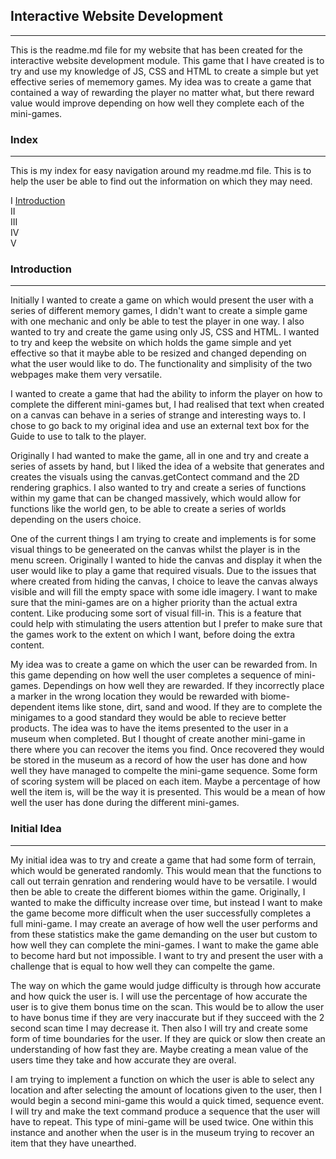 <h2>Interactive Website Development</h2><hr>
This is the readme.md file for my website that has been created for the interactive website development module. This game that I have created is to try and use my knowledge of JS, CSS and HTML to create a simple but yet effective series of mememory games. My idea was to create a game that contained a way of rewarding the player no matter what, but there reward value would improve depending on how well they complete each of the mini-games.

<h3>Index</h3><hr>
This is my index for easy navigation around my readme.md file. This is to help the user be able to find out the information on which they may need.

I <a href="1">Introduction</a></br>
II <a href="2"></a></br>
III <a href="3"></a></br>
IV <a href="4"></a></br>
V <a href="5"></a></br>


<h3 id="1">Introduction</h3><hr>
Initially I wanted to create a game on which would present the user with a series of different memory games, I didn't want to create a simple game with one mechanic and only be able to test the player in one way. I also wanted to try and create the game using only JS, CSS and HTML. I wanted to try and keep the website on which holds the game simple and yet effective so that it maybe able to be resized and changed depending on what the user would like to do. The functionality and simplisity of the two webpages make them very versatile.

I wanted to create a game that had the ability to inform the player on how to complete the different mini-games but, I had realised that text when created on a canvas can behave in a series of strange and interesting ways to. I chose to go back to my original idea and use an external text box for the Guide to use to talk to the player.

Originally I had wanted to make the game, all in one and try and create a series of assets by hand, but I liked the idea of a website that generates and creates the visuals using the canvas.getContect command and the 2D rendering graphics. I also wanted to try and create a series of functions within my game that can be changed massively, which would allow for functions like the world gen, to be able to create a series of worlds depending on the users choice.

One of the current things I am trying to create and implements is for some visual things to be geneerated on the canvas whilst the player is in the menu screen. Originally I wanted to hide the canvas and display it when the user would like to play a game that required visuals. Due to the issues that where created from hiding the canvas, I choice to leave the canvas always visible and will fill the empty space with some idle imagery. I want to make sure that the mini-games are on a higher priority than the actual extra content. Like producing some sort of visual fill-in. This is a feature that could help with stimulating the users attention but I prefer to make sure that the games work to the extent on which I want, before doing the extra content.

My idea was to create a game on which the user can be rewarded from. In this game depending on how well the user completes a sequence of mini-games. Dependings on how well they are rewarded. If they incorrectly place a marker in the wrong location they would be rewarded with biome-dependent items like stone, dirt, sand and wood. If they are to complete the minigames to a good standard they would be able to recieve better products. The idea was to have the items presented to the user in a museum when completed. But I thought of create another mini-game in there where you can recover the items you find. Once recovered they would be stored in the museum as a record of how the user has done and how well they have managed to compelte the mini-game sequence. Some form of scoring system will be placed on each item. Maybe a percentage of how well the item is, will be the way it is presented. This would be a mean of how well the user has done during the different mini-games.

<h3 id="2">Initial Idea</h3><hr>
My initial idea was to try and create a game that had some form of terrain, which would be generated randomly. This would mean that the functions to call out terrain genration and rendering would have to be versatile. I would then be able to create the different biomes within the game. Originally, I wanted to make the difficulty increase over time, but instead I want to make the game become more difficult when the user successfully completes a full mini-game. I may create an average of how well the user performs and from these statistics make the game demanding on the user but custom to how well they can complete the mini-games. I want to make the game able to become hard but not impossible. I want to try and present the user with a challenge that is equal to how well they can compelte the game.

The way on which the game would judge difficulty is through how accurate and how quick the user is. I will use the percentage of how accurate the user is to give them bonus time on the scan. This would be to allow the user to have bonus time if they are very inaccurate but if they succeed with the 2 second scan time I may decrease it. Then also I will try and create some form of time boundaries for the user. If they are quick or slow then create an understanding of how fast they are. Maybe creating a mean value of the users time they take and how accurate they are overal.

I am trying to implement a function on which the user is able to select any location and after selecting the amount of locations given to the user, then I would begin a second mini-game this would a quick timed, sequence event. I will try and make the text command produce a sequence that the user will have to repeat. This type of mini-game will be used twice. One within this instance and another when the user is in the museum trying to recover an item that they have unearthed.